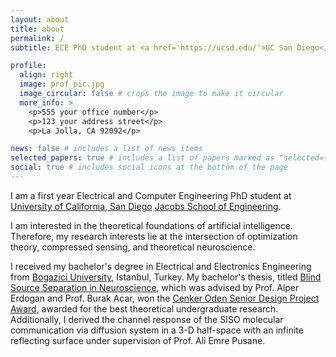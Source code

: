 ```yaml
---
layout: about
title: about
permalink: /
subtitle: ECE PhD student at <a href='https://ucsd.edu/'>UC San Diego</a>.

profile:
  align: right
  image: prof_pic.jpg
  image_circular: false # crops the image to make it circular
  more_info: >
    <p>555 your office number</p>
    <p>123 your address street</p>
    <p>La Jolla, CA 92092</p>

news: false # includes a list of news items
selected_papers: true # includes a list of papers marked as "selected={true}"
social: true # includes social icons at the bottom of the page
---
```


I am a first year Electrical and Computer Engineering PhD student at [University of California, San Diego](https://ucsd.edu/) [Jacobs School of Engineering](https://jacobsschool.ucsd.edu/).

I am interested in the theoretical foundations of artificial intelligence. Therefore, my research interests lie at the intersection of optimization theory, compressed sensing, and theoretical neuroscience.

I received my bachelor's degree in Electrical and Electronics Engineering from [Bogazici University](https://bogazici.edu.tr/en_us), Istanbul, Turkey. My bachelor's thesis, titled [Blind Source Separation in Neuroscience](https://github.com/anlkamber3/polytopic-matrix-factorization-eeg), which was advised by Prof. Alper Erdogan and Prof. Burak Acar, won the [Cenker Oden Senior Design Project Award](https://github.com/anlkamber3/polytopic-matrix-factorization-eeg), awarded for the best theoretical undergraduate research. Additionally, I derived the channel response of the SISO molecular communication via diffusion system in a 3-D half-space with an infinite reflecting surface under supervision of Prof. Ali Emre Pusane.
 
